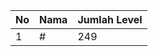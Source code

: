 | No | Nama            | Jumlah Level |
|----|-----------------|--------------|
| 1  | #    |    249        |
